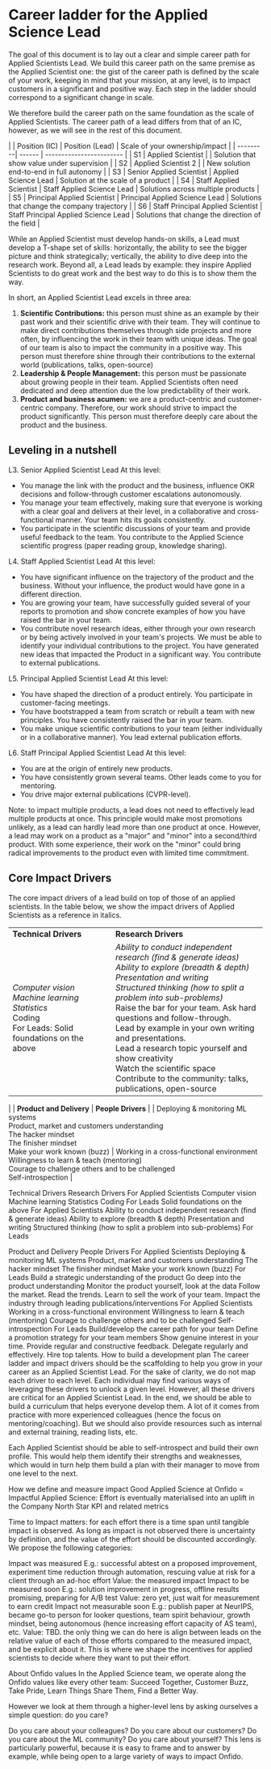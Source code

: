 # Career ladder for the Applied Science Lead

The goal of this document is to lay out a clear and simple career path for Applied Scientists Lead. We build this career path on the same premise as the Applied Scientist one: the gist of the career path is defined by the scale of your work, keeping in mind that your mission, at any level, is to impact customers in a significant and positive way. Each step in the ladder should correspond to a significant change in scale.

We therefore build the career path on the same foundation as the scale of Applied Scientists. The career path of a lead differs from that of an IC, however, as we will see in the rest of this document.

| | Position (IC) | Position (Lead) | Scale of your ownership/impact |
| ---------| ------ | ------------------------ | 
| S1       | Applied Scientist | | Solution that show value under supervision |
| S2  | Applied Scientist 2 | | New solution end-to-end in full autonomy |
| S3 | Senior Applied Scientist | Applied Science Lead | Solution at the scale of a product |
| S4 | Staff Applied Scientist | Staff Applied Science Lead | Solutions across multiple products |
| S5 | Principal Applied Scientist | Principal Applied Science Lead | Solutions that change the company trajectory |
| S6 | Staff Principal Applied Scientist | Staff Principal Applied Science Lead | Solutions that change the direction of the field |

While an Applied Scientist must develop hands-on skills, a Lead must develop a T-shape set of skills: horizontally, the ability to see the bigger picture and think strategically; vertically, the ability to dive deep into the research work. Beyond all, a Lead leads by example: they inspire Applied Scientists to do great work and the best way to do this is to show them the way.



In short, an Applied Scientist Lead excels in three area:

1. **Scientific Contributions:** this person must shine as an example by their past work and their scientific drive with their team. They will continue to make direct contributions themselves through side projects and more often, by influencing the work in their team with unique ideas. The goal of our team is also to impact the community in a positive way. This person must therefore shine through their contributions to the external world (publications, talks, open-source)
2. **Leadership & People Management:** this person must be passionate about growing people in their team. Applied Scientists often need dedicated and deep attention due the low predictability of their work.
3. **Product and business acumen:** we are a product-centric and customer-centric company. Therefore, our work should strive to impact the product significantly. This person must therefore deeply care about the product and the business.


## Leveling in a nutshell


L3. Senior Applied Scientist Lead
At this level:
- You manage the link with the product and the business, influence OKR decisions and follow-through customer escalations autonomously.
- You manage your team effectively, making sure that everyone is working with a clear goal and delivers at their level, in a collaborative and cross-functional manner. Your team hits its goals consistently.
- You participate in the scientific discussions of your team and provide useful feedback to the team. You contribute to the Applied Science scientific progress (paper reading group, knowledge sharing).


L4. Staff Applied Scientist Lead
At this level:
- You have significant influence on the trajectory of the product and the business. Without your influence, the product would have gone in a different direction. 
- You are growing your team, have successfully guided several of your reports to promotion and show concrete examples of how you have raised the bar in your team. 
- You contribute novel research ideas, either through your own research or by being actively involved in your team's projects. We must be able to identify your individual contributions to the project. You have generated new ideas that impacted the Product in a significant way. You contribute to external publications.


L5. Principal Applied Scientist Lead
At this level:
- You have shaped the direction of a product entirely. You participate in customer-facing meetings.
- You have bootstrapped a team from scratch or rebuilt a team with new principles. You have consistently raised the bar in your team.
- You make unique scientific contributions to your team (either individually or in a collaborative manner).  You lead external publication efforts.


L6. Staff Principal Applied Scientist Lead
At this level:
- You are at the origin of entirely new products.
- You have consistently grown several teams. Other leads come to you for mentoring.
- You drive major external publications (CVPR-level).


Note: to impact multiple products, a lead does not need to effectively lead multiple products at once. This principle would make most promotions unlikely, as a lead can hardly lead more than one product at once. However, a lead may work on a product as a "major" and "minor" into a second/third product.  With some experience, their work on the "minor" could bring radical improvements to the product even with limited time commitment.


## Core Impact Drivers

The core impact drivers of a lead build on top of those of an applied scientists. In the table below, we show the impact drivers of Applied Scientists as a reference in italics.

|  |  |
| ----------------- | ---------------- |
| **Technical Drivers** | **Research Drivers** |
| *Computer vision* <br> *Machine learning* <br> *Statistics* <br> Coding <br> For Leads: Solid foundations on the above | *Ability to conduct independent research (find & generate ideas)* <br> *Ability to explore (breadth & depth)*<br> *Presentation and writing* <br> *Structured thinking (how to split a problem into sub-problems)* <br> Raise the bar for your team. Ask hard questions and follow-through. <br> Lead by example in your own writing and presentations.<br> Lead a research topic yourself and show creativity <br> Watch the scientific space<br> Contribute to the community: talks, publications, open-source
|
| **Product and Delivery** | **People Drivers** |
| Deploying & monitoring ML systems <br> Product, market and customers understanding <br> The hacker mindset <br> The finisher mindset <br> Make your work known (buzz) | Working in a cross-functional environment <br> Willingness to learn & teach (mentoring) <br> Courage to challenge others and to be challenged <br> Self-introspection |
 

Technical Drivers
Research Drivers
For Applied Scientists
Computer vision
Machine learning
Statistics
Coding
For Leads
Solid foundations on the above
For Applied Scientists
Ability to conduct independent research (find & generate ideas)
Ability to explore (breadth & depth)
Presentation and writing
Structured thinking (how to split a problem into sub-problems)
For Leads

Product and Delivery	People Drivers
For Applied Scientists
Deploying & monitoring ML systems
Product, market and customers understanding
The hacker mindset
The finisher mindset
Make your work known (buzz)
For Leads
Build a strategic understanding of the product
Go deep into the product understanding
Monitor the product yourself, look at the data
Follow the market. Read the trends.
Learn to sell the work of your team.
Impact the industry through leading publications/interventions
For Applied Scientists
Working in a cross-functional environment
Willingness to learn & teach (mentoring)
Courage to challenge others and to be challenged
Self-introspection
For Leads
Build/develop the career path for your team
Define a promotion strategy for your team members
Show genuine interest in your time. Provide regular and constructive feedback.
Delegate regularly and effectively.
Hire top talents.
How to build a development plan
The career ladder and impact drivers should be the scaffolding to help you grow in your career as an Applied Scientist Lead. For the sake of clarity, we do not map each driver to each level. Each individual may find various ways of leveraging these drivers to unlock a given level. However, all these drivers are critical for an Applied Scientist Lead. In the end, we should be able to build a curriculum that helps everyone develop them. A lot of it comes from practice with more experienced colleagues (hence the focus on mentoring/coaching). But we should also provide resources such as internal and external training, reading lists, etc. 

Each Applied Scientist should be able to self-introspect and build their own profile. This would help them identify their strengths and weaknesses, which would in turn help them build a plan with their manager to move from one level to the next.



How we define and measure impact
Good Applied Science at Onfido = Impactful Applied Science: Effort is eventually materialised into an uplift in the Company North Star KPI and related metrics

Time to Impact matters: for each effort there is a time span until tangible impact is observed. As long as impact is not observed there is uncertainty by definition, and the value of the effort should be discounted accordingly. We propose the following categories:

Impact was measured
E.g.: successful abtest on a proposed improvement, experiment time reduction through automation, rescuing value at risk for a client through an ad-hoc effort
Value: the measured impact
Impact to be measured soon
E.g.: solution improvement in progress, offline results promising, preparing for A/B test
Value: zero yet, just wait for measurement to earn credit
Impact not measurable soon
E.g.: publish paper at NeurIPS, became go-to person for looker questions, team spirit behaviour, growth mindset, being autonomous (hence increasing effort capacity of AS team), etc.
Value: TBD. the only thing we can do here is align between leads on the relative value of each of those efforts compared to the measured impact, and be explicit about it. This is where we shape the incentives for applied scientists to decide where they want to put their effort.


About Onfido values
In the Applied Science team, we operate along the Onfido values like every other team: Succeed Together, Customer Buzz, Take Pride, Learn Things Share Them, Find a Better Way.

However we look at them through a higher-level lens by asking ourselves a simple question: do you care?

Do you care about your colleagues?
Do you care about our customers?
Do you care about the ML community?
Do you care about yourself?
 This lens is particularly powerful, because it is easy to frame and to answer by example, while being open to a large variety of ways to impact Onfido.